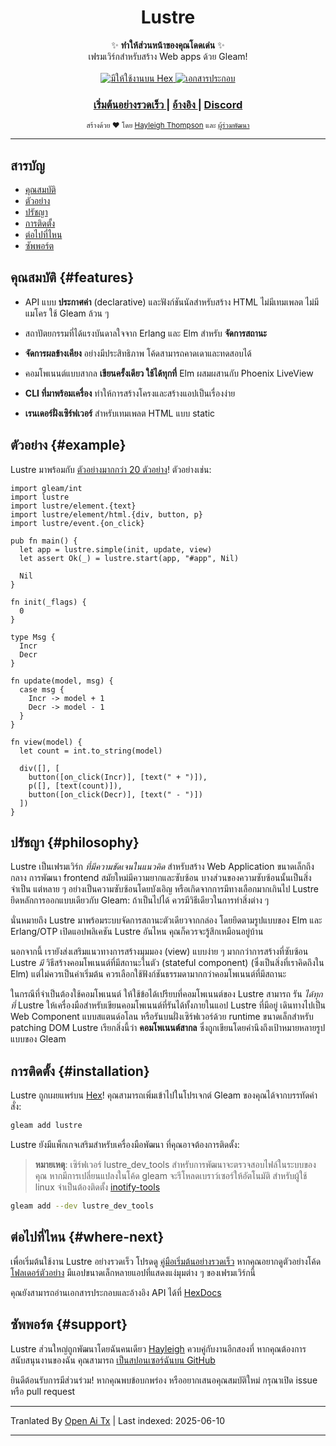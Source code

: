 <h1 align="center">Lustre</h1>

<div align="center">
  ✨ <strong>ทำให้ส่วนหน้าของคุณโดดเด่น</strong> ✨
</div>

<div align="center">
  เฟรมเวิร์กสำหรับสร้าง Web apps ด้วย Gleam!
</div>

<br />

<div align="center">
  <a href="https://hex.pm/packages/lustre">
    <img src="https://img.shields.io/hexpm/v/lustre"
      alt="มีให้ใช้งานบน Hex" />
  </a>
  <a href="https://hexdocs.pm/lustre">
    <img src="https://img.shields.io/badge/hex-docs-ffaff3"
      alt="เอกสารประกอบ" />
  </a>
</div>

<div align="center">
  <h3>
    <!--
    <a href="https://lustre.build">
      เว็บไซต์
    </a>
    <span> | </span>
    -->
    <a href="https://hexdocs.pm/lustre/guide/01-quickstart.html">
      เริ่มต้นอย่างรวดเร็ว
    </a>
    <span> | </span>
    <a href="https://hexdocs.pm/lustre">
      อ้างอิง
    </a>
    <span> | </span>
    <a href="https://discord.gg/Fm8Pwmy">
      Discord
    </a>
  </h3>
</div>

<div align="center">
  <sub>สร้างด้วย ❤︎ โดย
  <a href="https://twitter.com/hayleighdotdev">Hayleigh Thompson</a> และ
  <a href="https://github.com/lustre-labs/lustre/graphs/contributors">
    ผู้ร่วมพัฒนา
  </a>
</div>

---

## สารบัญ

- [คุณสมบัติ](#features)
- [ตัวอย่าง](#example)
- [ปรัชญา](#philosophy)
- [การติดตั้ง](#installation)
- [ต่อไปที่ไหน](#where-next)
- [ซัพพอร์ต](#support)

## คุณสมบัติ {#features}

- API แบบ **ประกาศค่า** (declarative) และฟังก์ชันนัลสำหรับสร้าง HTML ไม่มีเทมเพลต ไม่มีแมโคร
  ใช้ Gleam ล้วน ๆ

- สถาปัตยกรรมที่ได้แรงบันดาลใจจาก Erlang และ Elm สำหรับ **จัดการสถานะ**

- **จัดการผลข้างเคียง** อย่างมีประสิทธิภาพ โค้ดสามารถคาดเดาและทดสอบได้

- คอมโพเนนต์แบบสากล **เขียนครั้งเดียว ใช้ได้ทุกที่** Elm ผสมผสานกับ Phoenix LiveView

- **CLI ที่มาพร้อมเครื่อง** ทำให้การสร้างโครงและสร้างแอปเป็นเรื่องง่าย

- **เรนเดอร์ฝั่งเซิร์ฟเวอร์** สำหรับเทมเพลต HTML แบบ static

## ตัวอย่าง {#example}

Lustre มาพร้อมกับ [ตัวอย่างมากกว่า 20 ตัวอย่าง](https://hexdocs.pm/lustre/reference/examples.html)!
ตัวอย่างเช่น:

```gleam
import gleam/int
import lustre
import lustre/element.{text}
import lustre/element/html.{div, button, p}
import lustre/event.{on_click}

pub fn main() {
  let app = lustre.simple(init, update, view)
  let assert Ok(_) = lustre.start(app, "#app", Nil)

  Nil
}

fn init(_flags) {
  0
}

type Msg {
  Incr
  Decr
}

fn update(model, msg) {
  case msg {
    Incr -> model + 1
    Decr -> model - 1
  }
}

fn view(model) {
  let count = int.to_string(model)

  div([], [
    button([on_click(Incr)], [text(" + ")]),
    p([], [text(count)]),
    button([on_click(Decr)], [text(" - ")])
  ])
}
```

## ปรัชญา {#philosophy}

Lustre เป็นเฟรมเวิร์ก _ที่มีความชัดเจนในแนวคิด_ สำหรับสร้าง Web Application ขนาดเล็กถึงกลาง การพัฒนา frontend สมัยใหม่มีความยากและซับซ้อน บางส่วนของความซับซ้อนนั้นเป็นสิ่งจำเป็น แต่หลาย ๆ อย่างเป็นความซับซ้อนโดยบังเอิญ หรือเกิดจากการมีทางเลือกมากเกินไป Lustre ยึดหลักการออกแบบเดียวกับ Gleam: ถ้าเป็นไปได้ ควรมีวิธีเดียวในการทำสิ่งต่าง ๆ

นั่นหมายถึง Lustre มาพร้อมระบบจัดการสถานะตัวเดียวจากกล่อง โดยยึดตามรูปแบบของ Elm และ Erlang/OTP เปิดแอปพลิเคชัน Lustre อันไหน คุณก็ควรจะรู้สึกเหมือนอยู่บ้าน

นอกจากนี้ เรายังส่งเสริมแนวทางการสร้างมุมมอง (view) แบบง่าย ๆ มากกว่าการสร้างที่ซับซ้อน Lustre _มี_ วิธีสร้างคอมโพเนนต์ที่มีสถานะในตัว (stateful component) (ซึ่งเป็นสิ่งที่เราคิดถึงใน Elm) แต่ไม่ควรเป็นค่าเริ่มต้น ควรเลือกใช้ฟังก์ชันธรรมดามากกว่าคอมโพเนนต์ที่มีสถานะ

ในกรณีที่จำเป็นต้องใช้คอมโพเนนต์ ให้ใช้ข้อได้เปรียบที่คอมโพเนนต์ของ Lustre สามารถ
รัน _ได้ทุกที่_ Lustre ให้เครื่องมือสำหรับเขียนคอมโพเนนต์ที่รันได้ทั้งภายในแอป Lustre ที่มีอยู่ เดินทางไปเป็น Web Component แบบสแตนด์อโลน หรือรันบนฝั่งเซิร์ฟเวอร์ด้วย runtime ขนาดเล็กสำหรับ patching DOM Lustre เรียกสิ่งนี้ว่า
**คอมโพเนนต์สากล** ซึ่งถูกเขียนโดยคำนึงถึงเป้าหมายหลายรูปแบบของ Gleam

## การติดตั้ง {#installation}

Lustre ถูกเผยแพร่บน [Hex](https://hex.pm/packages/lustre)! คุณสามารถเพิ่มเข้าไปในโปรเจกต์ Gleam ของคุณได้จากบรรทัดคำสั่ง:

```sh
gleam add lustre
```

Lustre ยังมีแพ็กเกจเสริมสำหรับเครื่องมือพัฒนา ที่คุณอาจต้องการติดตั้ง:

> **หมายเหตุ**: เซิร์ฟเวอร์ lustre_dev_tools สำหรับการพัฒนาจะตรวจสอบไฟล์ในระบบของคุณ
> หากมีการเปลี่ยนแปลงในโค้ด gleam จะรีโหลดเบราว์เซอร์ให้อัตโนมัติ สำหรับผู้ใช้ linux จำเป็นต้องติดตั้ง [inotify-tools]()

```sh
gleam add --dev lustre_dev_tools
```

## ต่อไปที่ไหน {#where-next}

เพื่อเริ่มต้นใช้งาน Lustre อย่างรวดเร็ว โปรดดู [คู่มือเริ่มต้นอย่างรวดเร็ว](https://hexdocs.pm/lustre/guide/01-quickstart.html)
หากคุณอยากดูตัวอย่างโค้ด [โฟลเดอร์ตัวอย่าง](https://github.com/lustre-labs/lustre/tree/main/examples)
มีแอปขนาดเล็กหลายแอปที่แสดงแง่มุมต่าง ๆ ของเฟรมเวิร์กนี้

คุณยังสามารถอ่านเอกสารประกอบและอ้างอิง API ได้ที่
[HexDocs](https://hexdocs.pm/lustre)

## ซัพพอร์ต {#support}

Lustre ส่วนใหญ่ถูกพัฒนาโดยฉันคนเดียว [Hayleigh](https://github.com/hayleigh-dot-dev)
ควบคู่กับงานอีกสองที่ หากคุณต้องการสนับสนุนงานของฉัน คุณสามารถ [เป็นสปอนเซอร์ฉันบน GitHub](https://github.com/sponsors/hayleigh-dot-dev)

ยินดีต้อนรับการมีส่วนร่วม! หากคุณพบข้อบกพร่อง หรืออยากเสนอคุณสมบัติใหม่ กรุณาเปิด issue หรือ pull request

---

Tranlated By [Open Ai Tx](https://github.com/OpenAiTx/OpenAiTx) | Last indexed: 2025-06-10

---